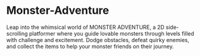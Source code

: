 # Monster-Adventure
Leap into the whimsical world of MONSTER ADVENTURE, a 2D side-scrolling platformer where you guide lovable monsters through levels filled with challenge and excitement. Dodge obstacles, defeat quirky enemies, and collect the items to help your monster friends on their journey.
